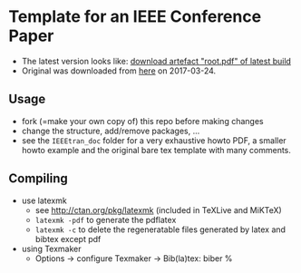 # Template for an IEEE Conference Paper

- The latest version looks like: [download artefact "root.pdf" of latest build](https://gitlab.mrt.uni-karlsruhe.de/MRT/ieee_conference_template_latex/builds/artifacts/master/file/root.pdf?job=compile_pdf)
- Original was downloaded from [here](http://www.ieee.org/conferences_events/conferences/publishing/templates.html) on 2017-03-24.

## Usage
- fork (=make your own copy of) this repo before making changes
- change the structure, add/remove packages, ...
- see the `IEEEtran_doc` folder for a very exhaustive howto PDF, a smaller howto example and the original bare tex template with many comments.

## Compiling
- use latexmk
  - see http://ctan.org/pkg/latexmk (included in TeXLive and MiKTeX)
  - `latexmk -pdf` to generate the pdflatex
  - `latexmk -c` to delete the regeneratable files generated by latex and bibtex except pdf
- using Texmaker
  - Options -> configure Texmaker -> Bib(la)tex: biber %
